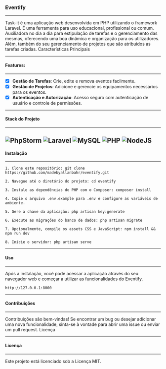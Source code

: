 ### Eventify

---

Task-it é uma aplicação web desenvolvida em PHP utilizando o framework Laravel. É uma ferramenta para uso educacional, profissional ou comum. Auxiliadora no dia a dia para estipulação de tarefas e o gerenciamento das mesmas, oferecendo uma boa dinâmica e organização para os utilizadores. Além, também do seu gerenciamento de projetos que são atribuidos as tarefas criadas.
Características Principais

---

#### Features:

---
- [x] **Gestão de Tarefas**: Crie, edite e remova eventos facilmente. 
- [x] **Gestão de Projetos**: Adicione e gerencie os equipamentos necessários para os eventos.
- [x] **Autenticação e Autorização**: Acesso seguro com autenticação de usuário e controle de permissões.

---

#### Stack do Projeto

---
![PhpStorm](https://img.shields.io/badge/phpstorm-143?style=for-the-badge&logo=phpstorm&logoColor=white&color=black)
![Laravel](https://img.shields.io/badge/laravel-%23FF2D20.svg?style=for-the-badge&logo=laravel&logoColor=white&color=black)
![MySQL](https://img.shields.io/badge/mysql-4479A1.svg?style=for-the-badge&logo=mysql&logoColor=white&color=black)
![PHP](https://img.shields.io/badge/php-%23777BB4.svg?style=for-the-badge&logo=php&logoColor=white&color=black)
![NodeJS](https://img.shields.io/badge/node.js-6DA55F?style=for-the-badge&logo=node.js&logoColor=white&color=black)
---


#### Instalação

---
```
1. Clone este repositório: git clone https://github.com/madebyallanbahr/eventify.git
``` 

``` 
2. Navegue até o diretório do projeto: cd eventify
``` 

``` 
3. Instale as dependências do PHP com o Composer: composer install 
```

``` 
4. Copie o arquivo .env.example para .env e configure as variáveis de ambiente. 
``` 

```
5. Gere a chave da aplicação: php artisan key:generate
``` 

```
6. Execute as migrações do banco de dados: php artisan migrate
```

```
7. Opcionalmente, compile os assets CSS e JavaScript: npm install && npm run dev
``` 


```
8. Inicie o servidor: php artisan serve
```

---

#### Uso

---

Após a instalação, você pode acessar a aplicação através do seu navegador web e começar a utilizar as funcionalidades do Eventify.

    http://127.0.0.1:8000


---

#### Contribuições

---

Contribuições são bem-vindas! Se encontrar um bug ou desejar adicionar uma nova funcionalidade, sinta-se à vontade para abrir uma issue ou enviar um pull request.
Licença

---

#### Licença

---
Este projeto está licenciado sob a Licença MIT.
